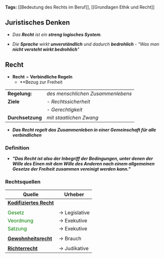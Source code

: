 **Tags:** [[Bedeutung des Rechts im Beruf]], [[Grundlagen Ethik und Recht]]

##  Juristisches Denken

- *Das **Recht** ist ein **streng logisches System**.*

- *Die **Sprache** wirkt **unverständlich** und dadurch **bedrohlich** - "Was man **nicht versteht wirkt bedrohlich**"*
## Recht

- **Recht** = **Verbindliche Regeln**
	- **Bezug zur Freiheit
	
|  |  |
| ---- | ---- |
| **Regelung:**<br> | *des menschlichen Zusammenlebens*<br> |
| **Ziele** | *- Rechtssicherheit* |
|  | *- Gerechtigkeit* |
| **Durchsetzung** | *mit staatlichen Zwang* |
- ***Das Recht regelt das Zusammenleben in einer Gemeinschaft für alle verbindlichen***

### Definition

- ***"Das Recht ist also der Inbegriff der Bedingungen, unter denen der Wille des Einen mit dem Wille des Anderen nach einem allgemeinen Gesetze der Freiheit zusammen vereinigt werden kann."***

### Rechtsquellen

| Quelle | Urheber |
| ---- | ---- |
| <u><b>Kodifiziertes Recht</u></b> |  |
|  |  |
| <font style="color:green">Gesetz</font> | $\rightarrow$ Legislative |
| <font style="color:green">Veordnung</font> | $\rightarrow$ Exekutive |
| <font style="color:green">Satzung</font> | $\rightarrow$ Exekutive |
|  |  |
| <u><b>Gewohnheitsrecht</u></b> | $\rightarrow$ Brauch |
|  |  |
| <u><b>Richterrecht</u></b> | $\rightarrow$ Judikative |
